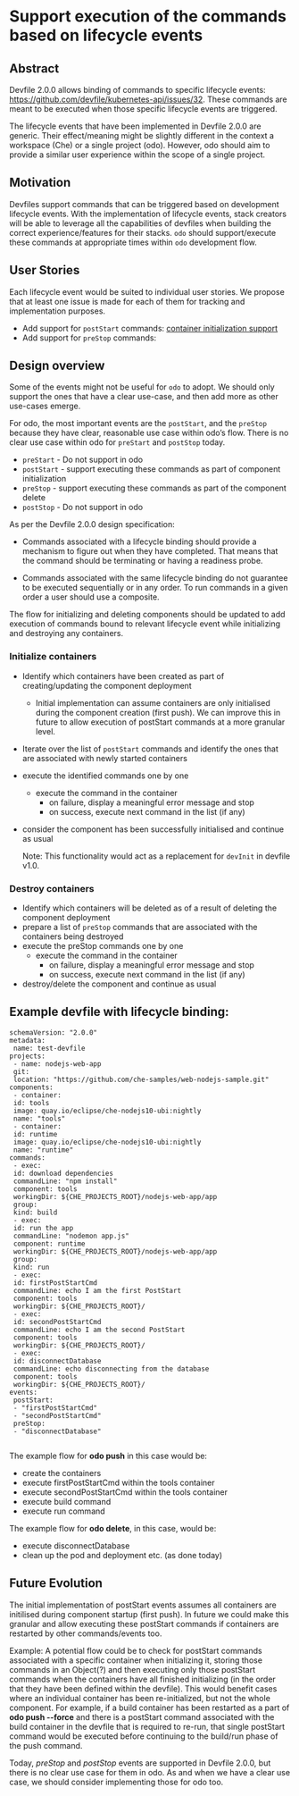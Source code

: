 # Support execution of the commands based on lifecycle events

## Abstract
Devfile 2.0.0 allows binding of commands to specific lifecycle events: https://github.com/devfile/kubernetes-api/issues/32. These commands are meant to be executed when those specific lifecycle events are triggered.

The lifecycle events that have been implemented in Devfile 2.0.0 are generic. Their effect/meaning might be slightly different in the context a workspace (Che) or a single project (odo). However, odo should aim to provide a similar user experience within the scope of a single project.

## Motivation
Devfiles support commands that can be triggered based on development lifecycle events. With the implementation of lifecycle events, stack creators will be able to leverage all the capabilities of devfiles when building the correct experience/features for their stacks. `odo` should support/execute these commands at appropriate times within `odo` development flow.

## User Stories
Each lifecycle event would be suited to individual user stories. We propose that at least one issue is made for each of them for tracking and implementation purposes.

- Add support for `postStart` commands: [container initialization support](https://github.com/openshift/odo/issues/2936)
- Add support for `preStop` commands: 

## Design overview
Some of the events might not be useful for `odo` to adopt. We should only support the ones that have a clear use-case, and then add more as other use-cases emerge.

For odo, the most important events are the `postStart`, and the `preStop` because they have clear, reasonable use case within odo’s flow. There is no clear use case within odo for `preStart` and `postStop` today.

- `preStart` - Do not support in odo
- `postStart` - support executing these commands as part of component initialization
- `preStop` - support executing these commands as part of the component delete
- `postStop` - Do not support in odo

As per the Devfile 2.0.0 design specification: 
- Commands associated with a lifecycle binding should provide a mechanism to figure out when they have completed. That means that the command should be terminating or having a readiness probe.

- Commands associated with the same lifecycle binding do not guarantee to be executed sequentially or in any order. To run commands in a given order a user should use a composite.

The flow for initializing and deleting components should be updated to add execution of commands bound to relevant lifecycle event while initializing and destroying any containers.

### Initialize containers
- Identify which containers have been created as part of creating/updating the component deployment
  - Initial implementation can assume containers are only initialised during the component creation (first push). We can improve this in future to allow execution of postStart commands at a more granular level.
- Iterate over the list of `postStart` commands and identify the ones that are associated with newly started containers
- execute the identified commands one by one
  - execute the command in the container
    - on failure, display a meaningful error message and stop
    - on success, execute next command in the list (if any)
- consider the component has been successfully initialised and continue as usual

  Note: This functionality would act as a replacement for `devInit` in devfile v1.0.

### Destroy containers
- Identify which containers will be deleted as of a result of deleting the component deployment
- prepare a list of `preStop` commands that are associated with the containers being destroyed
- execute the preStop commands one by one
  - execute the command in the container
    - on failure, display a meaningful error message and stop
    - on success, execute next command in the list (if any)
- destroy/delete the component and continue as usual

## Example devfile with lifecycle binding:
```
schemaVersion: "2.0.0"
metadata:
 name: test-devfile
projects:
 - name: nodejs-web-app
 git: 
 location: "https://github.com/che-samples/web-nodejs-sample.git"
components:
 - container:
 id: tools
 image: quay.io/eclipse/che-nodejs10-ubi:nightly
 name: "tools"
 - container:
 id: runtime
 image: quay.io/eclipse/che-nodejs10-ubi:nightly
 name: "runtime"
commands:
 - exec:
 id: download dependencies
 commandLine: "npm install"
 component: tools
 workingDir: ${CHE_PROJECTS_ROOT}/nodejs-web-app/app
 group:
 kind: build
 - exec:
 id: run the app
 commandLine: "nodemon app.js"
 component: runtime
 workingDir: ${CHE_PROJECTS_ROOT}/nodejs-web-app/app 
 group:
 kind: run 
 - exec:
 id: firstPostStartCmd
 commandLine: echo I am the first PostStart
 component: tools
 workingDir: ${CHE_PROJECTS_ROOT}/
 - exec:
 id: secondPostStartCmd
 commandLine: echo I am the second PostStart
 component: tools
 workingDir: ${CHE_PROJECTS_ROOT}/
 - exec:
 id: disconnectDatabase
 commandLine: echo disconnecting from the database
 component: tools
 workingDir: ${CHE_PROJECTS_ROOT}/
events:
 postStart:
 - "firstPostStartCmd"
 - "secondPostStartCmd"
 preStop:
 - "disconnectDatabase"
 
```

The example flow for **odo push** in this case would be:
 - create the containers
 - execute firstPostStartCmd within the tools container
 - execute secondPostStartCmd within the tools container
 - execute build command
 - execute run command

 The example flow for **odo delete**, in this case, would be:
 - execute disconnectDatabase
 - clean up the pod and deployment etc. (as done today)
 
## Future Evolution

The initial implementation of postStart events assumes all containers are initilised during component startup (first push). In future we could make this granular and allow executing these postStart commands if containers are restarted by other commands/events too. 

Example: A potential flow could be to check for postStart commands associated with a specific container when initializing it, storing those commands in an Object(?) and then executing only those postStart commands when the containers have all finished initializing (in the order that they have been defined within the devfile). This would benefit cases where an individual container has been re-initialized, but not the whole component. For example, if a build container has been restarted as a part of **odo push --force** and there is a postStart command associated with the build container in the devfile that is required to re-run, that single postStart command would be executed before continuing to the build/run phase of the push command.

Today, *preStop* and *postStop* events are supported in Devfile 2.0.0, but there is no clear use case for them in odo. As and when we have a clear use case, we should consider implementing those for odo too.